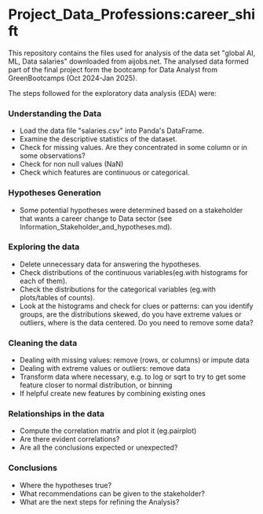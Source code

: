 # Project_Data_Professions:career_shift
This repository contains the files used for analysis of the data set "global AI, ML, Data salaries" downloaded from aijobs.net. The analysed data formed part of the final project form the bootcamp for Data Analyst from GreenBootcamps (Oct 2024-Jan 2025).

The steps followed for the exploratory data analysis (EDA) were:

### Understanding the Data
- Load the data file "salaries.csv" into Panda's DataFrame.
- Examine the descriptive statistics of the dataset.
- Check for missing values. Are they concentrated in some column or in some observations?
- Check for non null values (NaN)
- Check which features are continuous or categorical.

### Hypotheses Generation
- Some potential hypotheses were determined based on a stakeholder that wants a career change to Data sector (see Information_Stakeholder_and_hypotheses.md).
   
### Exploring the data
- Delete unnecessary data for answering the hypotheses.
- Check distributions of the continuous variables(eg.with histograms for each of them).
- Check the distributions for the categorical variables (eg.with plots/tables of counts).
- Look at the histograms and check for clues or patterns: can you identify groups, are the distributions skewed, do you have extreme values or outliers, where is the data centered. Do you need to remove some data?

### Cleaning the data

- Dealing with missing values: remove (rows, or columns) or impute data
- Dealing with extreme values or outliers: remove data
- Transform data where necessary, e.g. to log or sqrt to try to get some feature closer to normal distribution, or binning
- If helpful create new features by combining existing ones
  
### Relationships in the data

- Compute the correlation matrix and plot it (eg.pairplot)
- Are there evident correlations?
- Are all the conclusions expected or unexpected?

### Conclusions

- Where the hypotheses true?
- What recommendations can be given to the stakeholder?
- What are the next steps for  refining the Analysis?

